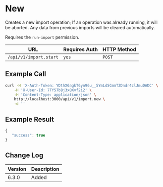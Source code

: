 # New

Creates a new import operation;
If an operation was already running, it will be aborted. Any data from previous imports will be cleared automatically.

Requires the `run-import` permission.


| URL                    | Requires Auth | HTTP Method |
| ---------------------- | ------------- | ----------- |
| `/api/v1/import.start` | `yes`         | `POST`      |


## Example Call

```bash
curl -H 'X-Auth-Token: YDthX6agkT6yn96u__5YmLdSCmmTZDndr4zlJmuDADC' \
    -H 'X-User-Id: 7TY57bBj3xQXvf2i2' \
    -H 'Content-Type: application/json' \
    http://localhost:3000/api/v1/import.new \
    -d ''
```

## Example Result

```javascript
{
   "success": true
}
```

## Change Log

| Version | Description                                                                                        |
| ------- | -------------------------------------------------------------------------------------------------- |
| 6.3.0   | Added                                                                                              |
